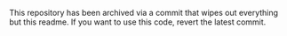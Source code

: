 This repository has been archived via a commit that wipes out everything but this readme.
If you want to use this code, revert the latest commit.
